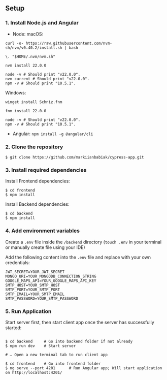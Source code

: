 ## Setup

### 1. Install Node.js and Angular

- Node:
macOS:
```shell
curl -o- https://raw.githubusercontent.com/nvm-sh/nvm/v0.40.2/install.sh | bash

\. "$HOME/.nvm/nvm.sh"

nvm install 22.0.0

node -v # Should print "v22.0.0".
nvm current # Should print "v22.0.0".
npm -v # Should print "10.5.1".
```
Windows:
```shell
winget install Schniz.fnm

fnm install 22.0.0

node -v # Should print "v22.0.0".
npm -v # Should print "10.5.1".
```
- Angular: `npm install -g @angular/cli `

### 2. Clone the repository

```shell
$ git clone https://github.com/markiianbabiak/cypress-app.git
```

### 3. Install required dependencies

Install Frontend dependencies:

```shell
$ cd frontend
$ npm install
```

Install Backend dependencies:

```shell
$ cd backend
$ npm install
```

### 4. Add environment variables

Create a `.env` file inside the `/backend` directory (`touch .env` in your terminal or manually create file using your IDE)

Add the following content into the `.env` file and replace with your own credentials:

```
JWT_SECRET=YOUR_JWT_SECRET
MONGO_URI=YOUR_MONGODB_CONNECTION_STRING
GOOGLE_MAPS_API=YOUR_GOOGLE_MAPS_API_KEY
SMTP_HOST=YOUR_SMTP_HOST
SMTP_PORT=YOUR_SMTP_PORT
SMTP_EMAIL=YOUR_SMTP_EMAIL
SMTP_PASSWORD=YOUR_SMTP_PASSWORD
```

### 5. Run Application

Start server first, then start client app once the server has successfully started:

```shell

$ cd backend     # Go into backend folder if not already
$ npm run dev    # Start server

# … Open a new terminal tab to run client app

$ cd frontend    # Go into frontend folder
$ ng serve --port 4201      # Run Angular app; Will start application on http://localhost:4201/
```
